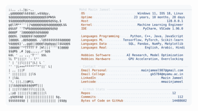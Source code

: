 <picture>
  <source srcset="https://raw.githubusercontent.com/mmazinjameel/mmazinjameel/main/dark_mode.svg?v=1759459798" media="(prefers-color-scheme: dark)">
  <img src="https://raw.githubusercontent.com/mmazinjameel/mmazinjameel/main/light_mode.svg?v=1759459798">
</picture>
